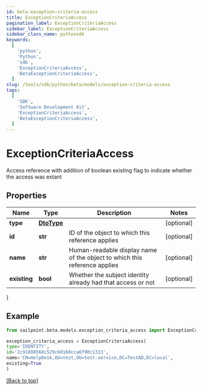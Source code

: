```yaml
---
id: beta-exception-criteria-access
title: ExceptionCriteriaAccess
pagination_label: ExceptionCriteriaAccess
sidebar_label: ExceptionCriteriaAccess
sidebar_class_name: pythonsdk
keywords:
  [
    'python',
    'Python',
    'sdk',
    'ExceptionCriteriaAccess',
    'BetaExceptionCriteriaAccess',
  ]
slug: /tools/sdk/python/beta/models/exception-criteria-access
tags:
  [
    'SDK',
    'Software Development Kit',
    'ExceptionCriteriaAccess',
    'BetaExceptionCriteriaAccess',
  ]
---
```


# ExceptionCriteriaAccess

Access reference with addition of boolean existing flag to indicate whether the access was extant

## Properties

| Name | Type | Description | Notes |
| --- | --- | --- | --- |
| **type** | [**DtoType**](dto-type) |  | [optional] |
| **id** | **str** | ID of the object to which this reference applies | [optional] |
| **name** | **str** | Human-readable display name of the object to which this reference applies | [optional] |
| **existing** | **bool** | Whether the subject identity already had that access or not | [optional] |

}

## Example

```python
from sailpoint.beta.models.exception_criteria_access import ExceptionCriteriaAccess

exception_criteria_access = ExceptionCriteriaAccess(
type='IDENTITY',
id='2c91808568c529c60168cca6f90c1313',
name='CN=HelpDesk,OU=test,OU=test-service,DC=TestAD,DC=local',
existing=True
)

```

[[Back to top]](#)
